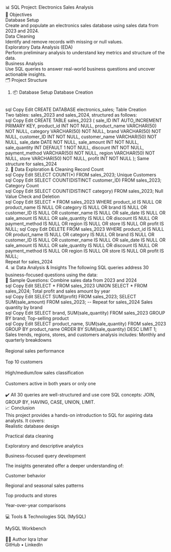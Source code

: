 📊 SQL Project: Electronics Sales Analysis
<br>
📝 Objectives
<br>
Database Setup<br>
Create and populate an electronics sales database using sales data from 2023 and 2024.
<br>
Data Cleaning<br>
Identify and remove records with missing or null values.
<br>
Exploratory Data Analysis (EDA)<br>
Perform preliminary analysis to understand key metrics and structure of the data.
<br>
Business Analysis<br>
Use SQL queries to answer real-world business questions and uncover actionable insights.
<br>
🗂️ Project Structure
1. 📦 Database Setup
Database Creation
<br>
sql
Copy
Edit
CREATE DATABASE electronics_sales;
Table Creation<br>
Two tables: sales_2023 and sales_2024, structured as follows:
<br>
sql
Copy
Edit
CREATE TABLE sales_2023 (
  sale_ID INT AUTO_INCREMENT PRIMARY KEY,
  product_id INT NOT NULL,
  product_name VARCHAR(50) NOT NULL,
  category VARCHAR(50) NOT NULL,
  brand VARCHAR(50) NOT NULL,
  customer_ID INT NOT NULL,
  customer_name VARCHAR(50) NOT NULL,
  sale_date DATE NOT NULL,
  sale_amount INT NOT NULL,
  sale_quantity INT DEFAULT 1 NOT NULL,
  discount INT NOT NULL,
  payment_method VARCHAR(50) NOT NULL,
  region VARCHAR(50) NOT NULL,
  store VARCHAR(50) NOT NULL,
  profit INT NOT NULL
);
Same structure for sales_2024
<br>
2. 🧹 Data Exploration & Cleaning
Record Count
<br>
sql
Copy
Edit
SELECT COUNT(*) FROM sales_2023;
Unique Customers
<br>
sql
Copy
Edit
SELECT COUNT(DISTINCT customer_ID) FROM sales_2023;
Category Count
<br>
sql
Copy
Edit
SELECT COUNT(DISTINCT category) FROM sales_2023;
Null Value Check and Deletion
<br>
sql
Copy
Edit
SELECT * FROM sales_2023
WHERE product_id IS NULL OR product_name IS NULL OR category IS NULL OR brand IS NULL
  OR customer_ID IS NULL OR customer_name IS NULL OR sale_date IS NULL
  OR sale_amount IS NULL OR sale_quantity IS NULL OR discount IS NULL
  OR payment_method IS NULL OR region IS NULL OR store IS NULL OR profit IS NULL;
sql
Copy
Edit
DELETE FROM sales_2023
WHERE product_id IS NULL OR product_name IS NULL OR category IS NULL OR brand IS NULL
  OR customer_ID IS NULL OR customer_name IS NULL OR sale_date IS NULL
  OR sale_amount IS NULL OR sale_quantity IS NULL OR discount IS NULL
  OR payment_method IS NULL OR region IS NULL OR store IS NULL OR profit IS NULL;
<br>
Repeat for sales_2024
<br>
4. 📊 Data Analysis & Insights
The following SQL queries address 30 business-focused questions using the data:
<br>
📌 Sample Questions:
Combine sales data from 2023 and 2024
<br>
sql
Copy
Edit
SELECT * FROM sales_2023
UNION
SELECT * FROM sales_2024;
Total profit and sales amount by year
<br>
sql
Copy
Edit
SELECT SUM(profit) FROM sales_2023;
SELECT SUM(sale_amount) FROM sales_2023;
-- Repeat for sales_2024
Sales quantity by brand
<br>
sql
Copy
Edit
SELECT brand, SUM(sale_quantity) FROM sales_2023 GROUP BY brand;
Top-selling product
<br>
sql
Copy
Edit
SELECT product_name, SUM(sale_quantity)
FROM sales_2023
GROUP BY product_name
ORDER BY SUM(sale_quantity) DESC
LIMIT 1;
Sales trends, regions, stores, and customers analysis includes:
Monthly and quarterly breakdowns<br>
<br>
Regional sales performance<br>
<br>
Top 10 customers<br>
<br>
High/medium/low sales classification<br>
<br>
Customers active in both years or only one<br>
<br>
✔️ All 30 queries are well-structured and use core SQL concepts: JOIN, GROUP BY, HAVING, CASE, UNION, LIMIT.
<br>
📈 Conclusion
<br>
This project provides a hands-on introduction to SQL for aspiring data analysts. It covers:
<br>
Realistic database design<br>

Practical data cleaning<br>

Exploratory and descriptive analytics<br>

Business-focused query development<br>

The insights generated offer a deeper understanding of:

Customer behavior<br>

Regional and seasonal sales patterns<br>

Top products and stores<br>

Year-over-year comparisons<br>
<br>
💻 Tools & Technologies
SQL (MySQL)<br>

MySQL Workbench<br>
<br>
👨‍💻 Author
Iqra Izhar<br>
GitHub • LinkedIn
